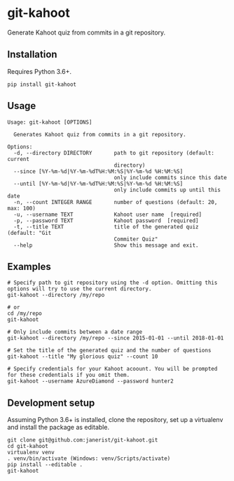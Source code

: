 # git-kahoot
Generate Kahoot quiz from commits in a git repository.

## Installation

Requires Python 3.6+.
```
pip install git-kahoot
```

## Usage
```
Usage: git-kahoot [OPTIONS]

  Generates Kahoot quiz from commits in a git repository.

Options:
  -d, --directory DIRECTORY       path to git repository (default: current
                                  directory)
  --since [%Y-%m-%d|%Y-%m-%dT%H:%M:%S|%Y-%m-%d %H:%M:%S]
                                  only include commits since this date
  --until [%Y-%m-%d|%Y-%m-%dT%H:%M:%S|%Y-%m-%d %H:%M:%S]
                                  only include commits up until this date
  -n, --count INTEGER RANGE       number of questions (default: 20, max: 100)
  -u, --username TEXT             Kahoot user name  [required]
  -p, --password TEXT             Kahoot password  [required]
  -t, --title TEXT                title of the generated quiz (default: "Git
                                  Commiter Quiz"
  --help                          Show this message and exit.
```

## Examples

```
# Specify path to git repository using the -d option. Omitting this options will try to use the current directory.
git-kahoot --directory /my/repo

# or
cd /my/repo
git-kahoot 
```

```
# Only include commits between a date range
git-kahoot --directory /my/repo --since 2015-01-01 --until 2018-01-01
```

```
# Set the title of the generated quiz and the number of questions
git-kahoot --title "My glorious quiz" --count 10
```

```
# Specify credentials for your Kahoot acoount. You will be prompted for these credentials if you omit them.
git-kahoot --username AzureDiamond --password hunter2
```

## Development setup

Assuming Python 3.6+ is installed, clone the repository, set up a virtualenv and install the package as editable. 

```
git clone git@github.com:janerist/git-kahoot.git
cd git-kahoot
virtualenv venv
. venv/bin/activate (Windows: venv/Scripts/activate)
pip install --editable .
git-kahoot
```

